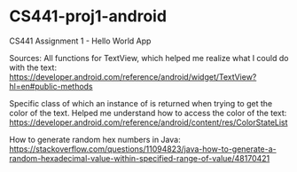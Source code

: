 # CS441-proj1-android
CS441 Assignment 1 - Hello World App

Sources:
All functions for TextView, which helped me realize what I could do with the text:
https://developer.android.com/reference/android/widget/TextView?hl=en#public-methods

Specific class of which an instance of is returned when trying to get the color of the text. Helped me understand how to access the color of the text:
https://developer.android.com/reference/android/content/res/ColorStateList

How to generate random hex numbers in Java:
https://stackoverflow.com/questions/11094823/java-how-to-generate-a-random-hexadecimal-value-within-specified-range-of-value/48170421
